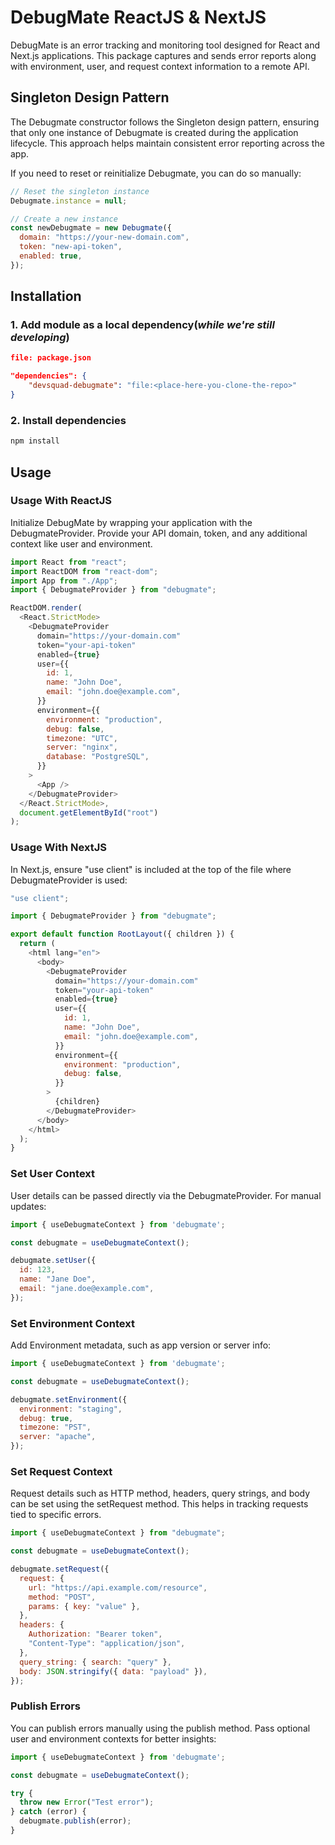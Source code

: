 # DebugMate ReactJS & NextJS

DebugMate is an error tracking and monitoring tool designed for React and Next.js applications. This package captures and sends error reports along with environment, user, and request context information to a remote API.

## Singleton Design Pattern
The Debugmate constructor follows the Singleton design pattern, ensuring that only one instance of Debugmate is created during the application lifecycle. This approach helps maintain consistent error reporting across the app.

If you need to reset or reinitialize Debugmate, you can do so manually:

```js
// Reset the singleton instance
Debugmate.instance = null;

// Create a new instance
const newDebugmate = new Debugmate({
  domain: "https://your-new-domain.com",
  token: "new-api-token",
  enabled: true,
});
```

## Installation

### 1. Add module as a local dependency(_while we're still developing_)
```json
file: package.json

"dependencies": {
    "devsquad-debugmate": "file:<place-here-you-clone-the-repo>"
}
```

### 2. Install dependencies
```bash
npm install
```

## Usage

### Usage With ReactJS
Initialize DebugMate by wrapping your application with the DebugmateProvider. Provide your API domain, token, and any additional context like user and environment.

```js
import React from "react";
import ReactDOM from "react-dom";
import App from "./App";
import { DebugmateProvider } from "debugmate";

ReactDOM.render(
  <React.StrictMode>
    <DebugmateProvider
      domain="https://your-domain.com"
      token="your-api-token"
      enabled={true}
      user={{
        id: 1,
        name: "John Doe",
        email: "john.doe@example.com",
      }}
      environment={{
        environment: "production",
        debug: false,
        timezone: "UTC",
        server: "nginx",
        database: "PostgreSQL",
      }}
    >
      <App />
    </DebugmateProvider>
  </React.StrictMode>,
  document.getElementById("root")
);
```

### Usage With NextJS
In Next.js, ensure "use client" is included at the top of the file where DebugmateProvider is used:

```js
"use client";

import { DebugmateProvider } from "debugmate";

export default function RootLayout({ children }) {
  return (
    <html lang="en">
      <body>
        <DebugmateProvider
          domain="https://your-domain.com"
          token="your-api-token"
          enabled={true}
          user={{
            id: 1,
            name: "John Doe",
            email: "john.doe@example.com",
          }}
          environment={{
            environment: "production",
            debug: false,
          }}
        >
          {children}
        </DebugmateProvider>
      </body>
    </html>
  );
}
```

### Set User Context
User details can be passed directly via the DebugmateProvider. For manual updates:
```js
import { useDebugmateContext } from 'debugmate';

const debugmate = useDebugmateContext();

debugmate.setUser({
  id: 123,
  name: "Jane Doe",
  email: "jane.doe@example.com",
});
```

### Set Environment Context
Add Environment metadata, such as app version or server info:
```js
import { useDebugmateContext } from 'debugmate';

const debugmate = useDebugmateContext();

debugmate.setEnvironment({
  environment: "staging",
  debug: true,
  timezone: "PST",
  server: "apache",
});
```

### Set Request Context
Request details such as HTTP method, headers, query strings, and body can be set using the setRequest method. This helps in tracking requests tied to specific errors.
```js
import { useDebugmateContext } from "debugmate";

const debugmate = useDebugmateContext();

debugmate.setRequest({
  request: {
    url: "https://api.example.com/resource",
    method: "POST",
    params: { key: "value" },
  },
  headers: {
    Authorization: "Bearer token",
    "Content-Type": "application/json",
  },
  query_string: { search: "query" },
  body: JSON.stringify({ data: "payload" }),
});
```

### Publish Errors
You can publish errors manually using the publish method. Pass optional user and environment contexts for better insights:

```js
import { useDebugmateContext } from 'debugmate';

const debugmate = useDebugmateContext();

try {
  throw new Error("Test error");
} catch (error) {
  debugmate.publish(error);
}
```